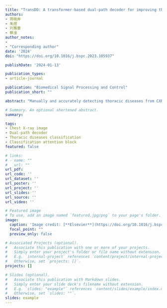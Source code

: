 ```yaml
---
title: "TransDD: A transformer-based dual-path decoder for improving the performance of thoracic diseases classification using chest X-ray"
authors:
- 蒋晓奔
- 朱煜
- 刘雅童
- 蔡淦
author_notes:
- 
- "Corresponding author"
date: '2024'
doi: "https://doi.org/10.1016/j.bspc.2023.105937"

publishDate: '2024-01-13'

publication_types:
- article-journal

publication: "Biomedical Signal Processing and Control"
publication_short: ""

abstract: "Manually and accurately detecting thoracic diseases from CXR images is a time-consuming task that requires experienced radiologists. Therefore, automated thoracic diseases classification has great significance. However, most existing methods solely leverage the feature maps extracted from CXR images to classify thoracic diseases, without effectively connecting the correlation between the local discriminative lesion features and their corresponding labels. To address this issue, we innovatively introduce a learnable label embedding as queries to detect and match class-related features from the feature maps, and then processed by a novel Transformer-based dual-path decoder (TransDD) to facilitate interaction. The proposed TransDD is comprised of three key components: spatial reduction attention (SRA), dual-path attention (DPA), and feature enhancement module (FEM). SRA is employed in simplifying the complexity of self-attention, while DPA is specifically designed to connect the explicit correlation between the features and labels. Moreover, FEM is used to boost the expressiveness of local features. Subsequently, the classification attention block is utilized to balance two classification scores based on the feature output and label output, respectively. The proposed TransDD-PVT attained SOTA performance on the ChestX-ray14 dataset, achieving a mean area under the receiver operating characteristic (AUC) of 83.1% across all 14 classes. Also, our method achieves 94.31% accuracy and 93.31% sensitivity on three-class classifications. Extensive experiments conducted on several datasets demonstrate the powerful ability of our TransDD to improve the performance of thoracic diseases classification. It can serve as a plug-and-play structure to improve the classification performance of both CNNs and recent Transformer-based backbones."

# Summary. An optional shortened abstract.
summary: 

tags:
- Chest X-ray image
- Dual-path decoder
- Thoracic diseases classification
- Classification attention block
featured: false

# links:
# - name: ""
#   url: ""
url_pdf: 
url_code: ''
url_dataset: ''
url_poster: ''
url_project: ''
url_slides: ''
url_source: ''
url_video: ''

# Featured image
# To use, add an image named `featured.jpg/png` to your page's folder. 
image:
  caption: 'Image credit: [**Elsevier**](https://doi.org/10.1016/j.bspc.2023.105937)'
  focal_point: ""
  preview_only: false

# Associated Projects (optional).
#   Associate this publication with one or more of your projects.
#   Simply enter your project's folder or file name without extension.
#   E.g. `internal-project` references `content/project/internal-project/index.md`.
#   Otherwise, set `projects: []`.
projects: []

# Slides (optional).
#   Associate this publication with Markdown slides.
#   Simply enter your slide deck's filename without extension.
#   E.g. `slides: "example"` references `content/slides/example/index.md`.
#   Otherwise, set `slides: ""`.
slides: example
---
```

